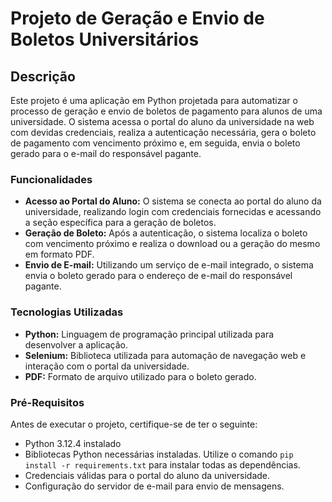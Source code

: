 # Projeto de Geração e Envio de Boletos Universitários

## Descrição

Este projeto é uma aplicação em Python projetada para automatizar o processo de geração e envio de boletos de pagamento para alunos de uma universidade. O sistema acessa o portal do aluno da universidade na web com devidas credenciais, realiza a autenticação necessária, gera o boleto de pagamento com vencimento próximo e, em seguida, envia o boleto gerado para o e-mail do responsável pagante.

### Funcionalidades

- **Acesso ao Portal do Aluno:** O sistema se conecta ao portal do aluno da universidade, realizando login com credenciais fornecidas e acessando a seção específica para a geração de boletos.
- **Geração de Boleto:** Após a autenticação, o sistema localiza o boleto com vencimento próximo e realiza o download ou a geração do mesmo em formato PDF.
- **Envio de E-mail:** Utilizando um serviço de e-mail integrado, o sistema envia o boleto gerado para o endereço de e-mail do responsável pagante.

### Tecnologias Utilizadas

- **Python:** Linguagem de programação principal utilizada para desenvolver a aplicação.
- **Selenium:** Biblioteca utilizada para automação de navegação web e interação com o portal da universidade.
- **PDF:** Formato de arquivo utilizado para o boleto gerado.

### Pré-Requisitos

Antes de executar o projeto, certifique-se de ter o seguinte:

- Python 3.12.4 instalado
- Bibliotecas Python necessárias instaladas. Utilize o comando `pip install -r requirements.txt` para instalar todas as dependências.
- Credenciais válidas para o portal do aluno da universidade.
- Configuração do servidor de e-mail para envio de mensagens.
